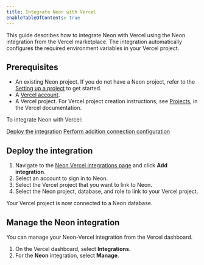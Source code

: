 ```yaml
---
title: Integrate Neon with Vercel
enableTableOfContents: true
---
```


This guide describes how to integrate Neon with Vercel using the Neon integration from the Vercel marketplace. The integration automatically configures the required environment variables in your Vercel project.

## Prerequisites

- An existing Neon project. If you do not have a Neon project, refer to the [Setting up a project](../get-started-with-neon/setting-up-a-project/) to get started.
- A [Vercel account](https://vercel.com).
- A Vercel project. For Vercel project creation instructions, see [Projects](https://vercel.com/docs/concepts/projects/overview), in the Vercel documentation.

To integrate Neon with Vercel:

[Deploy the integration](#deploy-the-integration)
[Perform addition connection configuration](#perform-addition-connection-configuration)

## Deploy the integration

1. Navigate to the [Neon Vercel integrations page](https://vercel.com/integrations/neon) and click **Add integration**.
1. Select an account to sign in to Neon.
1. Select the Vercel project that you want to link to Neon.
1. Select the Neon project, database, and role to link to your Vercel project.

Your Vercel project is now connected to a Neon database.

## Manage the Neon integration

You can manage your Neon-Vercel integration from the Vercel dashboard.

1. On the Vercel dashboard, select **Integrations**.
1. For the **Neon** integration, select **Manage**.
